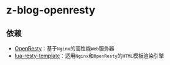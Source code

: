 # z-blog-openresty

## 依赖
- [OpenResty](https://github.com/openresty/openresty)：基于`Nginx`的高性能`Web`服务器
- [lua-resty-template](https://github.com/bungle/lua-resty-template)：适用`Nginx`和`OpenResty`的`HTML`模板渲染引擎